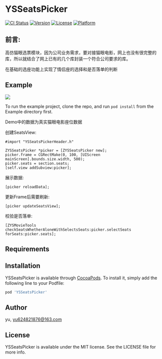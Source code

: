 # YSSeatsPicker

[![CI Status](http://img.shields.io/travis/yu/YSSeatsPicker.svg?style=flat)](https://travis-ci.org/yu/YSSeatsPicker)
[![Version](https://img.shields.io/cocoapods/v/YSSeatsPicker.svg?style=flat)](http://cocoapods.org/pods/YSSeatsPicker)
[![License](https://img.shields.io/cocoapods/l/YSSeatsPicker.svg?style=flat)](http://cocoapods.org/pods/YSSeatsPicker)
[![Platform](https://img.shields.io/cocoapods/p/YSSeatsPicker.svg?style=flat)](http://cocoapods.org/pods/YSSeatsPicker)

## 前言:
高仿猫眼选票模块，因为公司业务需求，要对接猫眼电影，网上也没有很完整的库，所以就结合了网上已有的几个库封装一个符合公司要求的库。

在基础的选座功能上实现了情侣座的选择和是否落单的判断

## Example

![](blob:http://www.gif5.net/6fc722f7-8491-434a-8b07-c1aa35123add)

To run the example project, clone the repo, and run `pod install` from the Example directory first.

Demo中的数据为真实猫眼电影座位数据

创建SeatsView:

```
#import "YSSeatsPickerHeader.h"

ZYSSeatsPicker *picker = [ZYSSeatsPicker new];
picker.frame = CGRectMake(0, 100, [UIScreen mainScreen].bounds.size.width, 500);
picker.seats = section.seats;
[self.view addSubview:picker];
```

展示数据:
```
[picker reloadData];
```

更新Frame后需要刷新:
```
[picker updateSeatsView];
```

校验是否落单:
```
[ZYSMovieTools checkSeatsWhetherAloneWithSelectsSeats:picker.selectSeats forSeats:picker.seats];
```

## Requirements

## Installation

YSSeatsPicker is available through [CocoaPods](http://cocoapods.org). To install
it, simply add the following line to your Podfile:

```ruby
pod 'YSSeatsPicker'
```

## Author

yu, yu624821876@163.com

## License

YSSeatsPicker is available under the MIT license. See the LICENSE file for more info.
